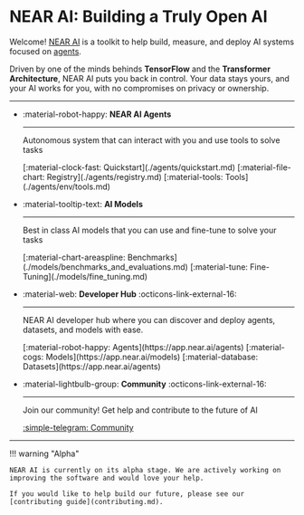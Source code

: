 # NEAR AI: Building a Truly Open AI

Welcome! [NEAR AI](https://near.ai) is a toolkit to help build, measure, and deploy AI systems focused on [agents](./agents/quickstart.md).

Driven by one of the minds behinds **TensorFlow** and the **Transformer Architecture**, NEAR AI puts you back in control. Your data stays yours, and your AI works for you, with no compromises on privacy or ownership.

---

<div class="grid cards" markdown>

-   :material-robot-happy: __NEAR AI Agents__

    ---

    Autonomous system that can interact with you and use
    tools to solve tasks

    <span style="display: flex; justify-content: space-between;">
    [:material-clock-fast: Quickstart](./agents/quickstart.md)
    [:material-file-chart: Registry](./agents/registry.md)
    [:material-tools: Tools](./agents/env/tools.md)
    </span>

-   :material-tooltip-text: __AI Models__

    ---

    Best in class AI models that you can use and fine-tune to solve
    your tasks

    <span style="display: flex; justify-content: space-between;">
    [:material-chart-areaspline: Benchmarks](./models/benchmarks_and_evaluations.md)
    [:material-tune: Fine-Tuning](./models/fine_tuning.md)
    </span>


-   :material-web: __Developer Hub__ :octicons-link-external-16:

    ---

    NEAR AI developer hub where you can discover and deploy agents, datasets, and models with ease. 

    <span style="display: flex; justify-content: space-between;">
    [:material-robot-happy: Agents](https://app.near.ai/agents)
    [:material-cogs: Models](https://app.near.ai/models)
    [:material-database: Datasets](https://app.near.ai/agents)
    </span>

-   :material-lightbulb-group: __Community__ :octicons-link-external-16:

    ---

    Join our community! Get help and contribute to the future of AI

    [:simple-telegram: Community](https://t.me/nearaialpha)

</div>

---

!!! warning "Alpha"

    NEAR AI is currently on its alpha stage. We are actively working on improving the software and would love your help.

    If you would like to help build our future, please see our [contributing guide](contributing.md).

